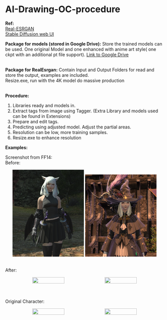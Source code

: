 # AI-Drawing-OC-procedure

<b>Ref:</b> 
<br>
<a href="https://github.com/xinntao/Real-ESRGAN">Real-ESRGAN</a>
<br>
<a href="https://github.com/AUTOMATIC1111/stable-diffusion-webui">Stable Diffusion web UI</a>

<b>Package for models (stored in Google Drive):</b>
Store the trained models can be used. One original Model and one enhanced with anime art style( one ckpt with an additional pt file support). 
<a href="https://drive.google.com/drive/folders/15QViq_LqMdxo8Fk_xibxy-_CCoa3FR_L?usp=sharing">Link to Google Drive</a>

<br>
<b>Package for RealEsrgan:</b>
Contain Input and Output Folders for read and store the output, examples are included.
<br>
Resize.exe, run with the 4K model do massive production
<br>
<br>

<b>Procedure:</b>
1. Libraries ready and models in.
2. Extract tags from image using Tagger. (Extra Library and models used can be found in Extensions)
3. Prepare and edit tags.
4. Predicting using adjusted model. Adjust the partial areas.
5. Resolution can be low, more training samples.
6. Resize.exe to enhance resolution


<b>Examples:</b>

Screenshot from FF14:
<br>
Before:
<br>
<p align="center">
<img src="/PackageForRealEsrgan/Examples/ff14ninja.png" width=45% height=45%>
<img src="/PackageForRealEsrgan/Examples/ff14blm.png" width=45% height=45%>
</p>
<br>
After:<br>
<p align="center">
<img src="/PackageForRealEsrgan/outputs/renzhe.png" width=45% height=45%> 
<img src="/PackageForRealEsrgan/outputs/bm.png" width=45% height=45%>
</p>
<br>

Original Character: <br>
<p align="center">
<img src="/PackageForRealEsrgan/outputs/s8.png" width=45% height=45%> 
<img src="/PackageForRealEsrgan/outputs/s12.png" width=45% height=45%>
</p>
